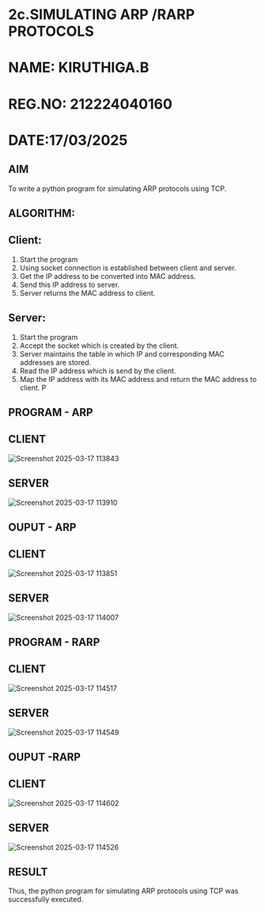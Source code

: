 # 2c.SIMULATING ARP /RARP PROTOCOLS

# NAME: KIRUTHIGA.B

# REG.NO: 212224040160

# DATE:17/03/2025

## AIM
To write a python program for simulating ARP protocols using TCP.

## ALGORITHM:
## Client:
1. Start the program
2. Using socket connection is established between client and server.
3. Get the IP address to be converted into MAC address.
4. Send this IP address to server.
5. Server returns the MAC address to client.
## Server:
1. Start the program
2. Accept the socket which is created by the client.
3. Server maintains the table in which IP and corresponding MAC addresses are
stored.
4. Read the IP address which is send by the client.
5. Map the IP address with its MAC address and return the MAC address to client.
P
## PROGRAM - ARP

## CLIENT

![Screenshot 2025-03-17 113843](https://github.com/user-attachments/assets/fa7cb70a-1f25-44e1-9fcd-45c85541370d)

## SERVER

![Screenshot 2025-03-17 113910](https://github.com/user-attachments/assets/3965e8c9-2fbb-499e-aa5d-5d8383af4694)

## OUPUT - ARP

## CLIENT

![Screenshot 2025-03-17 113851](https://github.com/user-attachments/assets/e8c82baa-a0d1-4845-b2e1-0608b632ac24)


## SERVER

![Screenshot 2025-03-17 114007](https://github.com/user-attachments/assets/d850a1b1-8199-4392-bb4c-3a33a5aadbb2)

## PROGRAM - RARP

## CLIENT

![Screenshot 2025-03-17 114517](https://github.com/user-attachments/assets/39d692a3-77ab-4637-87a8-d440e00592b5)

## SERVER

![Screenshot 2025-03-17 114549](https://github.com/user-attachments/assets/0422a14e-cf64-4f9e-bb84-cd5ada1f4bf6)

## OUPUT -RARP

## CLIENT

![Screenshot 2025-03-17 114602](https://github.com/user-attachments/assets/776423a1-00c1-4182-8e52-d13c81501698)


## SERVER

![Screenshot 2025-03-17 114526](https://github.com/user-attachments/assets/3da6baeb-3ac2-48c4-9137-774289aed39a)

## RESULT
Thus, the python program for simulating ARP protocols using TCP was successfully 
executed.
